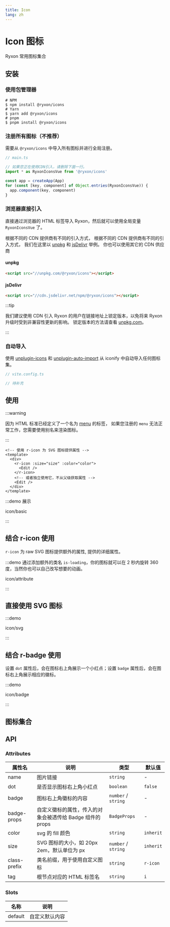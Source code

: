 ```yaml
---
title: Icon
lang: zh
---
```


# Icon 图标

Ryxon 常用图标集合

## 安装

### 使用包管理器

```shell
# NPM
$ npm install @ryxon/icons
# Yarn
$ yarn add @ryxon/icons
# pnpm
$ pnpm install @ryxon/icons
```

### 注册所有图标（不推荐）

需要从 `@ryxon/icons` 中导入所有图标并进行全局注册。

```ts
// main.ts

// 如果您正在使用CDN引入，请删除下面一行。
import * as RyxonIconsVue from '@ryxon/icons'

const app = createApp(App)
for (const [key, component] of Object.entries(RyxonIconsVue)) {
  app.component(key, component)
}
```

### 浏览器直接引入

直接通过浏览器的 HTML 标签导入 Ryxon，然后就可以使用全局变量 `RyxonIconsVue` 了。

根据不同的 CDN 提供商有不同的引入方式， 根据不同的 CDN 提供商有不同的引入方式， 我们在这里以 [unpkg](https://unpkg.com) 和 [jsDelivr](https://jsdelivr.com) 举例。 你也可以使用其它的 CDN 供应商

#### unpkg

```html
<script src="//unpkg.com/@ryxon/icons"></script>
```

#### jsDelivr

```html
<script src="//cdn.jsdelivr.net/npm/@ryxon/icons"></script>
```

:::tip

我们建议使用 CDN 引入 Ryxon 的用户在链接地址上锁定版本，以免将来 Ryxon 升级时受到非兼容性更新的影响。 锁定版本的方法请查看 [unpkg.com](https://unpkg.com)。

:::

### 自动导入

使用 [unplugin-icons](https://github.com/unplugin/unplugin-icons) 和 [unplugin-auto-import](https://github.com/unplugin/unplugin-auto-import) 从 iconify 中自动导入任何图标集。

```ts
// vite.config.ts

// 待补充
```

## 使用

:::warning

因为 HTML 标准已经定义了一个名为 [menu](https://developer.mozilla.org/en-US/docs/Web/HTML/Element/menu) 的标签， 如果您注册的 `menu` 无法正常工作，您需要使用别名来渲染图标。

:::

```vue
<!-- 使用 r-icon 为 SVG 图标提供属性 -->
<template>
  <div>
    <r-icon :size="size" :color="color">
      <Edit />
    </r-icon>
    <!-- 或者独立使用它，不从父级获取属性 -->
    <Edit />
  </div>
</template>
```

:::demo 展示

icon/basic

:::

## 结合 r-icon 使用

`r-icon` 为 raw SVG 图标提供额外的属性, 提供的详细属性。

:::demo 通过添加额外的类名 `is-loading`，你的图标就可以在 2 秒内旋转 360 度，当然你也可以自己改写想要的动画。

icon/attribute

:::

## 直接使用 SVG 图标

:::demo

icon/svg

:::

## 结合 r-badge 使用

设置 `dot` 属性后，会在图标右上角展示一个小红点；设置 `badge` 属性后，会在图标右上角展示相应的徽标。

:::demo

icon/badge

:::

## 图标集合

<IconList />

## API

### Attributes

| 属性名 | 说明 | 类型 | 默认值 |
| --- | --- | --- | --- |
| name | 图片链接 | `string` | - |
| dot | 是否显示图标右上角小红点 | `boolean` | `false` |
| badge | 图标右上角徽标的内容 | `number` / `string` | - |
| badge-props | 自定义徽标的属性，传入的对象会被透传给 Badge 组件的 props | `BadgeProps` | - |
| color | svg 的 fill 颜色 | `string` | `inherit` |
| size | SVG 图标的大小，如 20px 2em，默认单位为 px | `number` / `string` | `inherit` |
| class-prefix | 类名前缀，用于使用自定义图标 | `string` | `r-icon` |
| tag | 根节点对应的 HTML 标签名 | `string` | `i` |

### Slots

| 名称    | 说明           |
| ------- | -------------- |
| default | 自定义默认内容 |
